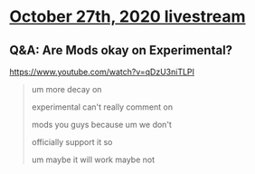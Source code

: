 # [October 27th, 2020 livestream](../2020-10-27.md)
## Q&A: Are Mods okay on Experimental?
https://www.youtube.com/watch?v=qDzU3niTLPI
> um more decay on
> 
> experimental can't really comment on
> 
> mods you guys because um we don't
> 
> officially support it so
> 
> um maybe it will work maybe not
> 
